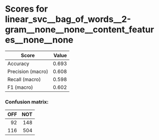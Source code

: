 # Scores for linear_svc__bag_of_words__2-gram__none__none__content_features__none__none
|      Score      |Value|
|-----------------|----:|
|Accuracy         |0.693|
|Precision (macro)|0.608|
|Recall (macro)   |0.598|
|F1 (macro)       |0.602|

### Confusion matrix:
|OFF|NOT|
|--:|--:|
| 92|148|
|116|504|
